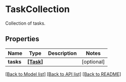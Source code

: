 # TaskCollection

Collection of tasks.
## Properties
Name | Type | Description | Notes
------------ | ------------- | ------------- | -------------
**tasks** | [**[Task]**](Task.md) |  | [optional] 

[[Back to Model list]](../README.md#documentation-for-models) [[Back to API list]](../README.md#documentation-for-api-endpoints) [[Back to README]](../README.md)


